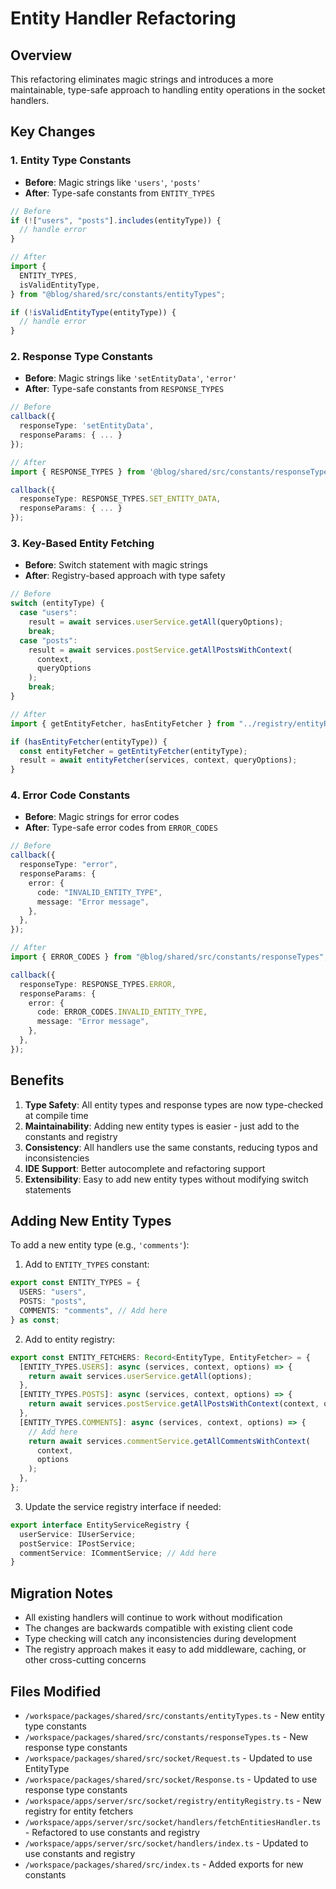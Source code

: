 # Entity Handler Refactoring

## Overview

This refactoring eliminates magic strings and introduces a more maintainable, type-safe approach to handling entity operations in the socket handlers.

## Key Changes

### 1. Entity Type Constants

- **Before**: Magic strings like `'users'`, `'posts'`
- **After**: Type-safe constants from `ENTITY_TYPES`

```typescript
// Before
if (!["users", "posts"].includes(entityType)) {
  // handle error
}

// After
import {
  ENTITY_TYPES,
  isValidEntityType,
} from "@blog/shared/src/constants/entityTypes";

if (!isValidEntityType(entityType)) {
  // handle error
}
```

### 2. Response Type Constants

- **Before**: Magic strings like `'setEntityData'`, `'error'`
- **After**: Type-safe constants from `RESPONSE_TYPES`

```typescript
// Before
callback({
  responseType: 'setEntityData',
  responseParams: { ... }
});

// After
import { RESPONSE_TYPES } from '@blog/shared/src/constants/responseTypes';

callback({
  responseType: RESPONSE_TYPES.SET_ENTITY_DATA,
  responseParams: { ... }
});
```

### 3. Key-Based Entity Fetching

- **Before**: Switch statement with magic strings
- **After**: Registry-based approach with type safety

```typescript
// Before
switch (entityType) {
  case "users":
    result = await services.userService.getAll(queryOptions);
    break;
  case "posts":
    result = await services.postService.getAllPostsWithContext(
      context,
      queryOptions
    );
    break;
}

// After
import { getEntityFetcher, hasEntityFetcher } from "../registry/entityRegistry";

if (hasEntityFetcher(entityType)) {
  const entityFetcher = getEntityFetcher(entityType);
  result = await entityFetcher(services, context, queryOptions);
}
```

### 4. Error Code Constants

- **Before**: Magic strings for error codes
- **After**: Type-safe error codes from `ERROR_CODES`

```typescript
// Before
callback({
  responseType: "error",
  responseParams: {
    error: {
      code: "INVALID_ENTITY_TYPE",
      message: "Error message",
    },
  },
});

// After
import { ERROR_CODES } from "@blog/shared/src/constants/responseTypes";

callback({
  responseType: RESPONSE_TYPES.ERROR,
  responseParams: {
    error: {
      code: ERROR_CODES.INVALID_ENTITY_TYPE,
      message: "Error message",
    },
  },
});
```

## Benefits

1. **Type Safety**: All entity types and response types are now type-checked at compile time
2. **Maintainability**: Adding new entity types is easier - just add to the constants and registry
3. **Consistency**: All handlers use the same constants, reducing typos and inconsistencies
4. **IDE Support**: Better autocomplete and refactoring support
5. **Extensibility**: Easy to add new entity types without modifying switch statements

## Adding New Entity Types

To add a new entity type (e.g., `'comments'`):

1. Add to `ENTITY_TYPES` constant:

```typescript
export const ENTITY_TYPES = {
  USERS: "users",
  POSTS: "posts",
  COMMENTS: "comments", // Add here
} as const;
```

2. Add to entity registry:

```typescript
export const ENTITY_FETCHERS: Record<EntityType, EntityFetcher> = {
  [ENTITY_TYPES.USERS]: async (services, context, options) => {
    return await services.userService.getAll(options);
  },
  [ENTITY_TYPES.POSTS]: async (services, context, options) => {
    return await services.postService.getAllPostsWithContext(context, options);
  },
  [ENTITY_TYPES.COMMENTS]: async (services, context, options) => {
    // Add here
    return await services.commentService.getAllCommentsWithContext(
      context,
      options
    );
  },
};
```

3. Update the service registry interface if needed:

```typescript
export interface EntityServiceRegistry {
  userService: IUserService;
  postService: IPostService;
  commentService: ICommentService; // Add here
}
```

## Migration Notes

- All existing handlers will continue to work without modification
- The changes are backwards compatible with existing client code
- Type checking will catch any inconsistencies during development
- The registry approach makes it easy to add middleware, caching, or other cross-cutting concerns

## Files Modified

- `/workspace/packages/shared/src/constants/entityTypes.ts` - New entity type constants
- `/workspace/packages/shared/src/constants/responseTypes.ts` - New response type constants
- `/workspace/packages/shared/src/socket/Request.ts` - Updated to use EntityType
- `/workspace/packages/shared/src/socket/Response.ts` - Updated to use response type constants
- `/workspace/apps/server/src/socket/registry/entityRegistry.ts` - New registry for entity fetchers
- `/workspace/apps/server/src/socket/handlers/fetchEntitiesHandler.ts` - Refactored to use constants and registry
- `/workspace/apps/server/src/socket/handlers/index.ts` - Updated to use constants and registry
- `/workspace/packages/shared/src/index.ts` - Added exports for new constants
